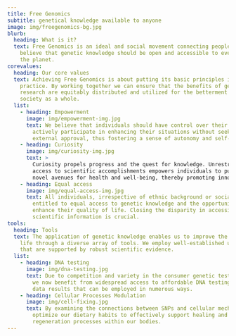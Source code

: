 ```yaml
---
title: Free Genomics
subtitle: genetical knowledge available to anyone
image: img/freegenomics-bg.jpg
blurb:
  heading: What is it?
  text: Free Genomics is an ideal and social movement connecting people who
    believe that genetic knowledge should be open and accessible to everyone on
    the planet.
corevalues:
  heading: Our core values
  text: Achieving Free Genomics is about putting its basic principles into
    practice. By working together we can ensure that the benefits of genomic
    research are equitably distributed and utilized for the betterment of
    society as a whole.
  list:
    - heading: Empowerment
      image: img/empowerment-img.jpg
      text: We believe that individuals should have control over their own bodies and
        actively participate in enhancing their situations without seeking
        external approval, thus fostering a sense of autonomy and self-efficacy.
    - heading: Curiosity
      image: img/curiosity-img.jpg
      text: >
        Curiosity propels progress and the quest for knowledge. Unrestricted
        access to scientific accomplishments empowers individuals to pursue
        novel avenues for health and well-being, thereby promoting innovation.
    - heading: Equal access
      image: img/equal-access-img.jpg
      text: All individuals, irrespective of ethnic background or social standing, are
        entitled to equal access to genetic knowledge and the opportunity to
        enhance their quality of life. Closing the disparity in accessing
        scientific information is crucial.
tools:
  heading: Tools
  text: The application of genetic knowledge enables us to improve the quality of
    life through a diverse array of tools. We employ well-established utilities
    that are supported by robust scientific evidence.
  list:
    - heading: DNA testing
      image: img/dna-testing.jpg
      text: Due to competition and variety in the consumer genetic testing industry,
        we now benefit from widespread access to affordable DNA testing and raw
        data results that can be employed in numerous ways.
    - heading: Cellular Processes Modulation
      image: img/cell-fixing.jpg
      text: By examining the connections between SNPs and cellular mechanisms, we can
        optimize our dietary habits to effectively support healing and
        regeneration processes within our bodies.
---
```

